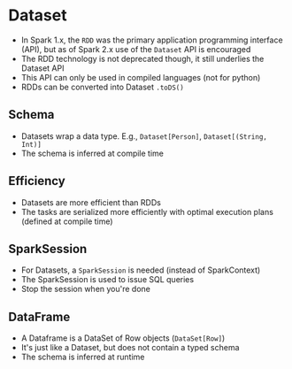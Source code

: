 # Dataset

- In Spark 1.x, the `RDD` was the primary application programming interface (API), but as of Spark 2.x use of the `Dataset` API is encouraged
- The RDD technology is not deprecated though, it still underlies the Dataset API
- This API can only be used in compiled languages (not for python)
- RDDs can be converted into Dataset `.toDS()`

## Schema

- Datasets wrap a data type. E.g., `Dataset[Person]`, `Dataset[(String, Int)]`
- The schema is inferred at compile time

## Efficiency

- Datasets are more efficient than RDDs
- The tasks are serialized more efficiently with optimal execution plans (defined at compile time)

## SparkSession

- For Datasets, a `SparkSession` is needed (instead of SparkContext)
- The SparkSession is used to issue SQL queries
- Stop the session when you're done

## DataFrame

- A Dataframe is a DataSet of Row objects (`DataSet[Row]`)
- It's just like a Dataset, but does not contain a typed schema
- The schema is inferred at runtime

